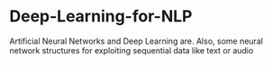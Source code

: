 # Deep-Learning-for-NLP
Artificial Neural Networks and Deep Learning are. Also, some neural network structures for exploiting sequential data like text or audio
